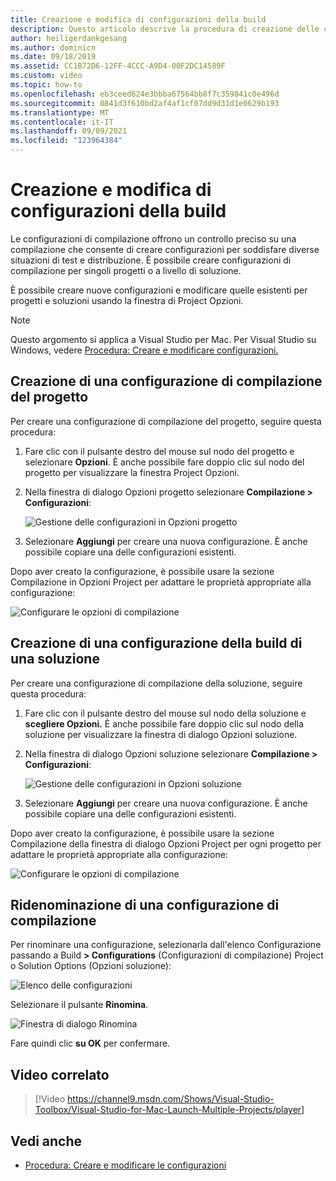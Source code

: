 ```yaml
---
title: Creazione e modifica di configurazioni della build
description: Questo articolo descrive la procedura di creazione delle configurazioni della build in Visual Studio per Mac
author: heiligerdankgesang
ms.author: dominicn
ms.date: 09/18/2019
ms.assetid: CC1B72D6-12FF-4CCC-A9D4-00F2DC14589F
ms.custom: video
ms.topic: how-to
ms.openlocfilehash: eb3ceed624e3bbba67564bb8f7c359841c0e496d
ms.sourcegitcommit: 0841d3f610bd2af4af1cf07dd9d31d1e0629b193
ms.translationtype: MT
ms.contentlocale: it-IT
ms.lasthandoff: 09/09/2021
ms.locfileid: "123964384"
---
```

# <a name="creating-and-editing-build-configurations"></a>Creazione e modifica di configurazioni della build

Le configurazioni di compilazione offrono un controllo preciso su una compilazione che consente di creare configurazioni per soddisfare diverse situazioni di test e distribuzione. È possibile creare configurazioni di compilazione per singoli progetti o a livello di soluzione.

È possibile creare nuove configurazioni e modificare quelle esistenti per progetti e soluzioni usando la finestra di Project Opzioni.

>[!NOTE]
>Questo argomento si applica a Visual Studio per Mac. Per Visual Studio su Windows, vedere [Procedura: Creare e modificare configurazioni.](/visualstudio/ide/how-to-create-and-edit-configurations)

## <a name="creating-a-project-build-configuration"></a>Creazione di una configurazione di compilazione del progetto

Per creare una configurazione di compilazione del progetto, seguire questa procedura:

1. Fare clic con il pulsante destro del mouse sul nodo del progetto e selezionare **Opzioni**. È anche possibile fare doppio clic sul nodo del progetto per visualizzare la finestra Project Opzioni.

2. Nella finestra di dialogo Opzioni progetto selezionare **Compilazione > Configurazioni**:

    ![Gestione delle configurazioni in Opzioni progetto](media/create-and-edit-configurations-image2.png)

3. Selezionare **Aggiungi** per creare una nuova configurazione. È anche possibile copiare una delle configurazioni esistenti.

Dopo aver creato la configurazione, è  possibile usare la sezione Compilazione in Opzioni Project per adattare le proprietà appropriate alla configurazione:

![Configurare le opzioni di compilazione](media/create-and-edit-configurations-image3.png)

## <a name="creating-a-solution-build-configuration"></a>Creazione di una configurazione della build di una soluzione

Per creare una configurazione di compilazione della soluzione, seguire questa procedura:

1. Fare clic con il pulsante destro del mouse sul nodo della soluzione e **scegliere Opzioni.** È anche possibile fare doppio clic sul nodo della soluzione per visualizzare la finestra di dialogo Opzioni soluzione.

2. Nella finestra di dialogo Opzioni soluzione selezionare **Compilazione > Configurazioni**:

    ![Gestione delle configurazioni in Opzioni soluzione](media/create-and-edit-configurations-image1.png)

3. Selezionare **Aggiungi** per creare una nuova configurazione. È anche possibile copiare una delle configurazioni esistenti.

Dopo aver creato la configurazione, è  possibile usare la sezione Compilazione della finestra di dialogo Opzioni Project per ogni progetto per adattare le proprietà appropriate alla configurazione:

![Configurare le opzioni di compilazione](media/create-and-edit-configurations-image3.png)

## <a name="renaming-a-build-configuration"></a>Ridenominazione di una configurazione di compilazione

Per rinominare una configurazione, selezionarla dall'elenco Configurazione passando a Build **> Configurations** (Configurazioni di compilazione) Project o Solution Options (Opzioni soluzione):

![Elenco delle configurazioni](media/create-and-edit-configurations-image4.png)

Selezionare il pulsante **Rinomina**.

![Finestra di dialogo Rinomina](media/create-and-edit-configurations-image5.png)

Fare quindi clic **su OK** per confermare.

## <a name="related-video"></a>Video correlato

> [!Video https://channel9.msdn.com/Shows/Visual-Studio-Toolbox/Visual-Studio-for-Mac-Launch-Multiple-Projects/player]

## <a name="see-also"></a>Vedi anche

- [Procedura: Creare e modificare le configurazioni](/visualstudio/ide/how-to-create-and-edit-configurations)